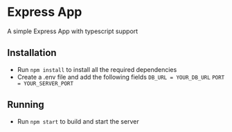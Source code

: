 # Express App

A simple Express App with typescript support

## Installation

- Run `npm install` to install all the required dependencies
- Create a .env file and add the following fields
   `DB_URL = YOUR_DB_URL`
   `PORT = YOUR_SERVER_PORT`

## Running

- Run `npm start` to build and start the server
